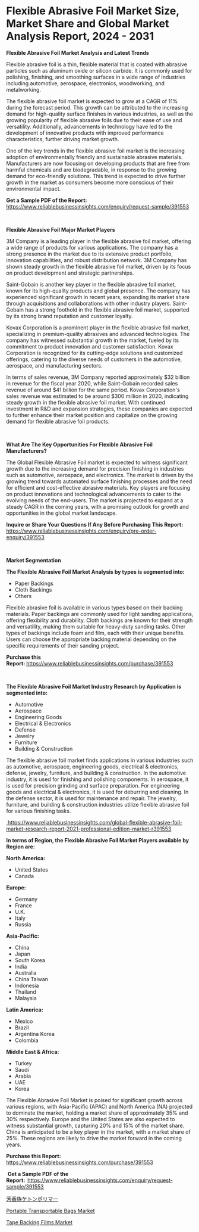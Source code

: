 <p><h1>Flexible Abrasive Foil Market Size, Market Share and Global Market Analysis Report, 2024 - 2031</h1></p><p><strong>Flexible Abrasive Foil Market Analysis and Latest Trends</strong></p>
<p><p>Flexible abrasive foil is a thin, flexible material that is coated with abrasive particles such as aluminum oxide or silicon carbide. It is commonly used for polishing, finishing, and smoothing surfaces in a wide range of industries including automotive, aerospace, electronics, woodworking, and metalworking.</p><p>The flexible abrasive foil market is expected to grow at a CAGR of 11% during the forecast period. This growth can be attributed to the increasing demand for high-quality surface finishes in various industries, as well as the growing popularity of flexible abrasive foils due to their ease of use and versatility. Additionally, advancements in technology have led to the development of innovative products with improved performance characteristics, further driving market growth.</p><p>One of the key trends in the flexible abrasive foil market is the increasing adoption of environmentally friendly and sustainable abrasive materials. Manufacturers are now focusing on developing products that are free from harmful chemicals and are biodegradable, in response to the growing demand for eco-friendly solutions. This trend is expected to drive further growth in the market as consumers become more conscious of their environmental impact.</p></p>
<p><strong>Get a Sample PDF of the Report:&nbsp;</strong> <a href="https://www.reliablebusinessinsights.com/enquiry/request-sample/391553">https://www.reliablebusinessinsights.com/enquiry/request-sample/391553</a></p>
<p>&nbsp;</p>
<p><strong>Flexible Abrasive Foil Major Market Players</strong></p>
<p><p>3M Company is a leading player in the flexible abrasive foil market, offering a wide range of products for various applications. The company has a strong presence in the market due to its extensive product portfolio, innovation capabilities, and robust distribution network. 3M Company has shown steady growth in the flexible abrasive foil market, driven by its focus on product development and strategic partnerships.</p><p>Saint-Gobain is another key player in the flexible abrasive foil market, known for its high-quality products and global presence. The company has experienced significant growth in recent years, expanding its market share through acquisitions and collaborations with other industry players. Saint-Gobain has a strong foothold in the flexible abrasive foil market, supported by its strong brand reputation and customer loyalty.</p><p>Kovax Corporation is a prominent player in the flexible abrasive foil market, specializing in premium-quality abrasives and advanced technologies. The company has witnessed substantial growth in the market, fueled by its commitment to product innovation and customer satisfaction. Kovax Corporation is recognized for its cutting-edge solutions and customized offerings, catering to the diverse needs of customers in the automotive, aerospace, and manufacturing sectors.</p><p>In terms of sales revenue, 3M Company reported approximately $32 billion in revenue for the fiscal year 2020, while Saint-Gobain recorded sales revenue of around $41 billion for the same period. Kovax Corporation's sales revenue was estimated to be around $300 million in 2020, indicating steady growth in the flexible abrasive foil market. With continued investment in R&D and expansion strategies, these companies are expected to further enhance their market position and capitalize on the growing demand for flexible abrasive foil products.</p></p>
<p>&nbsp;</p>
<p><strong>What Are The Key Opportunities For Flexible Abrasive Foil Manufacturers?</strong></p>
<p><p>The Global Flexible Abrasive Foil market is expected to witness significant growth due to the increasing demand for precision finishing in industries such as automotive, aerospace, and electronics. The market is driven by the growing trend towards automated surface finishing processes and the need for efficient and cost-effective abrasive materials. Key players are focusing on product innovations and technological advancements to cater to the evolving needs of the end-users. The market is projected to expand at a steady CAGR in the coming years, with a promising outlook for growth and opportunities in the global market landscape.</p></p>
<p><strong>Inquire or Share Your Questions If Any Before Purchasing This Report:</strong> <a href="https://www.reliablebusinessinsights.com/enquiry/pre-order-enquiry/391553">https://www.reliablebusinessinsights.com/enquiry/pre-order-enquiry/391553</a></p>
<p>&nbsp;</p>
<p><strong>Market Segmentation</strong></p>
<p><strong>The Flexible Abrasive Foil Market Analysis by types is segmented into:</strong></p>
<p><ul><li>Paper Backings</li><li>Cloth Backings</li><li>Others</li></ul></p>
<p><p>Flexible abrasive foil is available in various types based on their backing materials. Paper backings are commonly used for light sanding applications, offering flexibility and durability. Cloth backings are known for their strength and versatility, making them suitable for heavy-duty sanding tasks. Other types of backings include foam and film, each with their unique benefits. Users can choose the appropriate backing material depending on the specific requirements of their sanding project.</p></p>
<p><strong>Purchase this Report:&nbsp;</strong><a href="https://www.reliablebusinessinsights.com/purchase/391553">https://www.reliablebusinessinsights.com/purchase/391553</a></p>
<p>&nbsp;</p>
<p><strong>The Flexible Abrasive Foil Market Industry Research by Application is segmented into:</strong></p>
<p><ul><li>Automotive</li><li>Aerospace</li><li>Engineering Goods</li><li>Electrical & Electronics</li><li>Defense</li><li>Jewelry</li><li>Furniture</li><li>Building & Construction</li></ul></p>
<p><p>The flexible abrasive foil market finds applications in various industries such as automotive, aerospace, engineering goods, electrical & electronics, defense, jewelry, furniture, and building & construction. In the automotive industry, it is used for finishing and polishing components. In aerospace, it is used for precision grinding and surface preparation. For engineering goods and electrical & electronics, it is used for deburring and cleaning. In the defense sector, it is used for maintenance and repair. The jewelry, furniture, and building & construction industries utilize flexible abrasive foil for various finishing tasks.</p></p>
<p><a href="https://www.reliablebusinessinsights.com/global-flexible-abrasive-foil-market-research-report-2021-professional-edition-market-r391553">&nbsp;https://www.reliablebusinessinsights.com/global-flexible-abrasive-foil-market-research-report-2021-professional-edition-market-r391553</a></p>
<p><strong>In terms of Region, the Flexible Abrasive Foil Market Players available by Region are:</strong></p>
<p>
    <p> <strong> North America: </strong>
        <ul>
            <li>United States</li>
            <li>Canada</li>
        </ul>
        </p> 
    <p> <strong> Europe: </strong>
        <ul>
            <li>Germany</li>
            <li>France</li>
            <li>U.K.</li>
            <li>Italy</li>
            <li>Russia</li>
        </ul>
        </p> 
    <p> <strong> Asia-Pacific: </strong>
        <ul>
            <li>China</li>
            <li>Japan</li>
            <li>South Korea</li>
            <li>India</li>
            <li>Australia</li>
            <li>China Taiwan</li>
            <li>Indonesia</li>
            <li>Thailand</li>
            <li>Malaysia</li>
        </ul>
        </p> 
    <p> <strong> Latin America: </strong>
        <ul>
            <li>Mexico</li>
            <li>Brazil</li>
            <li>Argentina Korea</li>
            <li>Colombia</li>
        </ul>
        </p> 
    <p> <strong> Middle East & Africa: </strong>
        <ul>
            <li>Turkey</li>
            <li>Saudi</li>
            <li>Arabia</li>
            <li>UAE</li>
            <li>Korea</li>
        </ul>
    </p>
    </p>
<p><p>The Flexible Abrasive Foil Market is poised for significant growth across various regions, with Asia-Pacific (APAC) and North America (NA) projected to dominate the market, holding a market share of approximately 35% and 30% respectively. Europe and the United States are also expected to witness substantial growth, capturing 20% and 15% of the market share. China is anticipated to be a key player in the market, with a market share of 25%. These regions are likely to drive the market forward in the coming years.</p></p>
<p><strong>Purchase this Report: </strong><a href="https://www.reliablebusinessinsights.com/purchase/391553">https://www.reliablebusinessinsights.com/purchase/391553</a></p>
<p>&nbsp;<strong>Get a Sample PDF of the Report:&nbsp;&nbsp;</strong><a href="https://www.reliablebusinessinsights.com/enquiry/request-sample/391553">https://www.reliablebusinessinsights.com/enquiry/request-sample/391553</a></p>
<p><strong></strong></p>
<p><p><a href="https://github.com/DanykaKilback/Market-Research-Report-List-1/blob/main/6620558117705.md">芳香族ケトンポリマー</a></p><p><a href="https://github.com/vimar16th/Market-Research-Report-List-5/blob/main/portable-transportable-bags-market.md">Portable Transportable Bags Market</a></p><p><a href="https://github.com/luckyshygirl/Market-Research-Report-List-5/blob/main/tape-backing-films-market.md">Tape Backing Films Market</a></p></p>